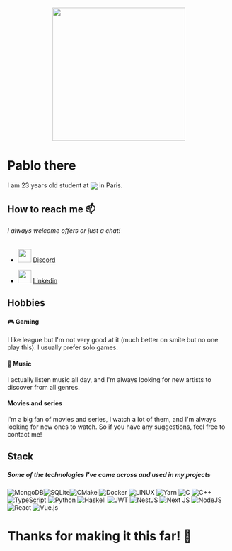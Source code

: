 <h1 align="center">
    <img src="https://media.giphy.com/media/xTiIzJSKB4l7xTouE8/giphy.gif" width="300" >
</h1>

# Pablo there

I am 23 years old student at [<img align="center" src="https://img.shields.io/badge/Epitech-1a2b6d?style=for-the-badge&logo=/e/&logoColor=white">](https://www.epitech.eu) in Paris.



## How to reach me 📫
###### I always welcome offers or just a chat!

- <img height="30" src="https://discord.com/assets/f8389ca1a741a115313bede9ac02e2c0.svg" /> [Discord](https://dsc.bio/chuipagro)

- <img height="30" src="https://content.linkedin.com/content/dam/me/business/en-us/amp/brand-site/v2/bg/LI-Bug.svg.original.svg" /> [Linkedin](https://www.linkedin.com/in/pablolevy/)

## Hobbies

#### 🎮 Gaming
I like league but I'm not very good at it (much better on smite but no one play this). I usually prefer solo games.

#### 🎵 Music
I actually listen music all day, and I'm always looking for new artists to discover from all genres.


#### Movies and series
I'm a big fan of movies and series, I watch a lot of them, and I'm always looking for new ones to watch.
So if you have any suggestions, feel free to contact me!

## Stack
##### Some of the technologies I've come across and used in my projects

![MongoDB](https://img.shields.io/badge/MongoDB-%234ea94b.svg?style=for-the-badge&logo=mongodb&logoColor=white)![SQLite](https://img.shields.io/badge/sqlite-%2307405e.svg?style=for-the-badge&logo=sqlite&logoColor=white)![CMake](https://img.shields.io/badge/CMake-%23008FBA.svg?style=for-the-badge&logo=cmake&logoColor=white) ![Docker](https://img.shields.io/badge/docker-%230db7ed.svg?style=for-the-badge&logo=docker&logoColor=white) ![LINUX](https://img.shields.io/badge/Linux-FCC624?style=for-the-badge&logo=linux&logoColor=black)
![Yarn](https://img.shields.io/badge/yarn-%232C8EBB.svg?style=for-the-badge&logo=yarn&logoColor=white)
![C](https://img.shields.io/badge/c-%2300599C.svg?style=for-the-badge&logo=c&logoColor=white) ![C++](https://img.shields.io/badge/c++-%2300599C.svg?style=for-the-badge&logo=c%2B%2B&logoColor=white)![TypeScript](https://img.shields.io/badge/typescript-%23007ACC.svg?style=for-the-badge&logo=typescript&logoColor=white) ![Python](https://img.shields.io/badge/python-3670A0?style=for-the-badge&logo=python&logoColor=ffdd54) ![Haskell](https://img.shields.io/badge/Haskell-5e5086?style=for-the-badge&logo=haskell&logoColor=white)
![JWT](https://img.shields.io/badge/JWT-black?style=for-the-badge&logo=JSON%20web%20tokens) ![NestJS](https://img.shields.io/badge/nestjs-%23E0234E.svg?style=for-the-badge&logo=nestjs&logoColor=white) ![Next JS](https://img.shields.io/badge/Next-black?style=for-the-badge&logo=next.js&logoColor=white) ![NodeJS](https://img.shields.io/badge/node.js-6DA55F?style=for-the-badge&logo=node.js&logoColor=white) ![React](https://img.shields.io/badge/react-%2320232a.svg?style=for-the-badge&logo=react&logoColor=%2361DAFB) ![Vue.js](https://img.shields.io/badge/vuejs-%2335495e.svg?style=for-the-badge&logo=vuedotjs&logoColor=%234FC08D)

# Thanks for making it this far! 🙏
